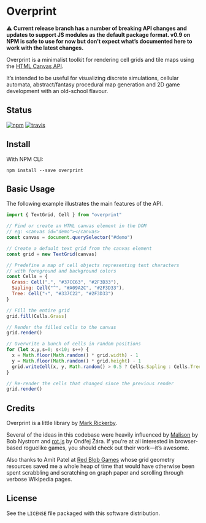 # Overprint

⚠️ **Current release branch has a number of breaking API changes and updates to support JS modules as the default package format. v0.9 on NPM is safe to use for now but don’t expect what’s documented here to work with the latest changes.**

Overprint is a minimalist toolkit for rendering cell grids and tile maps using the [HTML Canvas API](https://developer.mozilla.org/en-US/docs/Web/API/Canvas_API).

It’s intended to be useful for visualizing discrete simulations, cellular automata, abstract/fantasy procedural map generation and 2D game development with an old-school flavour.

## Status

[![npm](https://img.shields.io/npm/v/overprint.svg)](https://npmjs.org/package/overprint)
[![travis](https://img.shields.io/travis/maetl/overprint.svg)](https://travis-ci.org/maetl/overprint)

## Install

With NPM CLI:

```
npm install --save overprint
```

## Basic Usage

The following example illustrates the main features of the API.

```js
import { TextGrid, Cell } from "overprint"

// Find or create an HTML canvas element in the DOM
// eg: <canvas id="demo"></canvas>
const canvas = document.querySelector("#demo")

// Create a default text grid from the canvas element
const grid = new TextGrid(canvas)

// Predefine a map of cell objects representing text characters
// with foreground and background colors
const Cells = {
  Grass: Cell(".", "#37CC63", "#2F3D33"),
  Sapling: Cell("^", "#A09A2C", "#2F3D33"),
  Tree: Cell("↑", "#337C22", "#2F3D33")
}

// Fill the entire grid
grid.fill(Cells.Grass)

// Render the filled cells to the canvas
grid.render()

// Overwrite a bunch of cells in random positions
for (let x,y,s=0; s<10; s++) {
  x = Math.floor(Math.random() * grid.width) - 1
  y = Math.floor(Math.random() * grid.height) - 1
  grid.writeCell(x, y, Math.random() > 0.5 ? Cells.Sapling : Cells.Tree)
}

// Re-render the cells that changed since the previous render
grid.render()
```

## Credits

Overprint is a little library by [Mark Rickerby](http://maetl.net).

Several of the ideas in this codebase were heavily influenced by [Malison](https://github.com/munificent/malison) by Bob Nystrom and [rot.js](https://github.com/ondras/rot.js) by Ondřej Žára. If you’re at all interested in browser-based roguelike games, you should check out their work—it’s awesome.

Also thanks to Amit Patel at [Red Blob Games](http://www.redblobgames.com/) whose grid geometry resources saved me a whole heap of time that would have otherwise been spent scrabbling and scratching on graph paper and scrolling through verbose Wikipedia pages.

## License

See the `LICENSE` file packaged with this software distribution.
